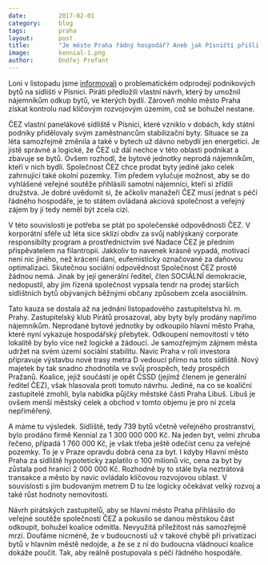 ```yaml
---
date:         2017-02-01
category:     blog
tags:         praha
layout:       post
title:        "Je město Praha řádný hospodář? Aneb jak Písničtí přišli o sídliště." 
image:        kennial-1.png
author:       Ondřej Profant
---
```


Loni v listopadu jsme [informovali](https://praha.pirati.cz/pisnicti-pres-palubu.html) o problematickém odprodeji podnikových bytů na sídlišti v Písnici. Piráti předložili vlastní návrh, který by umožnil nájemníkům odkup bytů, ve kterých bydlí. Zároveň mohlo město Praha získat kontrolu nad klíčovým rozvojovým územím, což se bohužel nestane.

ČEZ vlastní panelákové sídliště v Písnici, které vzniklo v dobách, kdy státní podniky přidělovaly svým zaměstnancům stabilizační byty. Situace se za léta samozřejmě změnila a také v bytech už dávno nebydlí jen energetici. Je jistě správné a logické, že ČEZ už dál nechce v této oblasti podnikat a zbavuje se bytů. Ovšem rozhodl, že bytové jednotky neprodá nájemníkům, kteří v nich bydlí. Společnost ČEZ chce prodat byty jedině jako celek zahrnující také okolní pozemky. Tím předem vylučuje možnost, aby se do vyhlášené veřejné soutěže přihlásili samotní nájemníci, kteří si zřídili družstva. Je dobré uvědomit si, že ačkoliv manažeři ČEZ musí jednat s péčí řádného hospodáře, je to státem ovládaná akciová společnost a veřejný zájem by jí tedy neměl být zcela cizí.

V této souvislosti je potřeba se ptát po společenské odpovědnosti ČEZ. V korporátní sféře už léta sice sklízí obdiv za svůj nablýskaný corporate responsibilty program a prostřednictvím své Nadace ČEZ je předním přispěvatelem na filantropii. Jakkoliv to navenek krásně vypadá, motivací není nic jiného, než krácení daní, eufemisticky označované za daňovou optimalizaci. Skutečnou sociální odpovědnost Společnost ČEZ prostě žádnou nemá. Jinak by její generální ředitel, člen SOCIÁLNÍ demokracie, nedopustil, aby jím řízená společnost vypsala tendr na prodej starších sídlištních bytů obývaných běžnými občany způsobem zcela asociálním.

Tato kauza se dostala až na jednání listopadového zastupitelstva hl. m. Prahy. Zastupitelský klub Pirátů prosazoval, aby byty byly prodány napřímo nájemníkům. Neprodané bytové jednotky by odkoupilo hlavní město Praha, které nyní vykazuje hospodářský přebytek. Odkoupení nemovitostí v této lokalitě by bylo více než logické a žádoucí. Je samozřejmým zájmem města udržet na svém území sociální stabilitu. Navíc Praha v roli investora připravuje výstavbu nové trasy metra D vedoucí přímo na toto sídliště. Nový majetek by tak snadno zhodnotila ve svůj prospěch, tedy prospěch Pražanů. Koalice, jejiž součástí je opět ČSSD (jejímž členem je generální ředitel ČEZ), však hlasovala proti tomuto návrhu. Jediné, na co se koaliční zastupitelé zmohli, byla nabídka půjčky městské části Praha Libuš. Libuš je ovšem menší městský celek a obchod v tomto objemu je pro ni zcela nepřiměřený.

A máme tu výsledek. Sídliště, tedy 739 bytů včetně veřejného prostranství, bylo prodáno firmě Kennial za 1 300 000 000 Kč. Na jeden byt, velmi zhruba řečeno, připadá 1 760 000 Kč, je však třeba ještě odečíst cenu za veřejné pozemky. To je v Praze opravdu dobrá cena za byt. I kdyby Hlavní město Praha za sídliště hypoteticky zaplatilo o 100 milionů víc, cena za byt by zůstala pod hranicí 2 000 000 Kč. Rozhodně by to stále byla neztrátová transakce a město by navíc ovládalo klíčovou rozvojovou oblast. V souvislosti s jím budovaným metrem D tu lze logicky očekávat velký rozvoj a také růst hodnoty nemovitostí. 

Návrh pirátských zastupitelů, aby se hlavní město Praha přihlásilo do veřejné soutěže společnosti ČEZ a pokusilo se danou městskou část odkoupit, bohužel koalice odmítla. Nevyužitá příležitost nás samozřejmě mrzí. Doufáme nicméně, že v budoucnosti už v takové chybě při privatizaci bytů v hlavním městě nedojde, a že se z ní do budoucna vládnoucí koalice dokáže poučit. Tak, aby reálně postupovala s péčí řádného hospodáře. 

